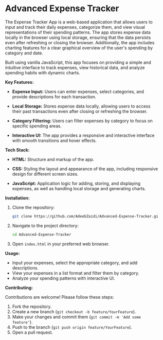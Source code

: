 # Advanced Expense Tracker

The Expense Tracker App is a web-based application that allows users to input and track their daily expenses, categorize them, and view visual representations of their spending patterns. The app stores expense data locally in the browser using local storage, ensuring that the data persists even after refreshing or closing the browser. Additionally, the app includes charting features for a clear graphical overview of the user's spending by category and date.

Built using vanilla JavaScript, this app focuses on providing a simple and intuitive interface to track expenses, view historical data, and analyze spending habits with dynamic charts.

**Key Features:**

- **Expense Input:** Users can enter expenses, select categories, and provide descriptions for each transaction.

- **Local Storage:** Stores expense data locally, allowing users to access their past transactions even after closing or refreshing the browser.

- **Category Filtering:** Users can filter expenses by category to focus on specific spending areas.

- **Interactive UI:** The app provides a responsive and interactive interface with smooth transitions and hover effects.

**Tech Stack:**

- **HTML:** Structure and markup of the app.

- **CSS:** Styling the layout and appearance of the app, including responsive design for different screen sizes.

- **JavaScript:** Application logic for adding, storing, and displaying expenses, as well as handling local storage and generating charts.

**Installation:**

1. Clone the repository:

   ```bash
   git clone https://github.com/AdeebZaidi/Advanced-Expense-Tracker.git
   ```

2. Navigate to the project directory:

   ```bash
   cd Advanced-Expense-Tracker
   ```

3. Open `index.html` in your preferred web browser.

**Usage:**

- Input your expenses, select the appropriate category, and add descriptions.
- View your expenses in a list format and filter them by category.
- Analyze your spending patterns with interactive UI.

**Contributing:**

Contributions are welcome! Please follow these steps:

1. Fork the repository.
2. Create a new branch (`git checkout -b feature/YourFeature`).
3. Make your changes and commit them (`git commit -m 'Add some feature'`).
4. Push to the branch (`git push origin feature/YourFeature`).
5. Open a pull request.
